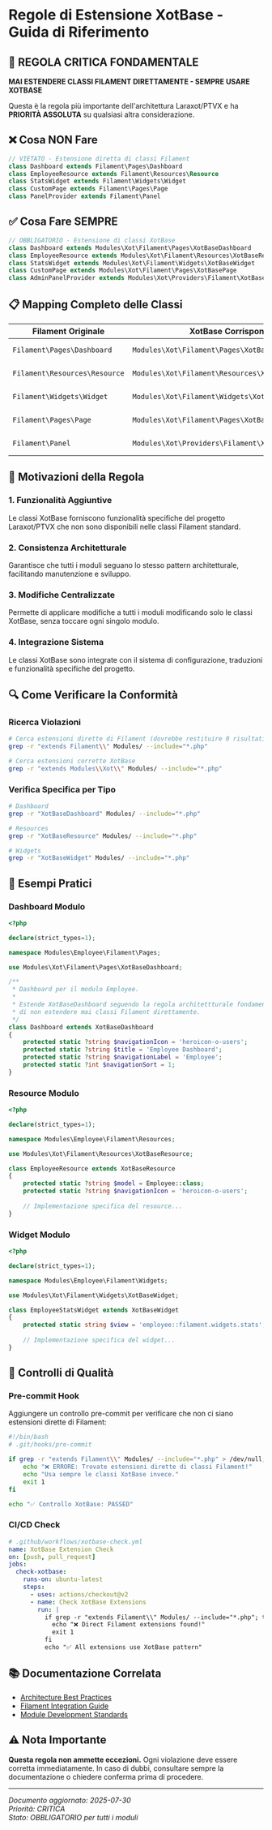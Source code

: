 # Regole di Estensione XotBase - Guida di Riferimento

## 🚨 REGOLA CRITICA FONDAMENTALE

**MAI ESTENDERE CLASSI FILAMENT DIRETTAMENTE - SEMPRE USARE XOTBASE**

Questa è la regola più importante dell'architettura Laraxot/PTVX e ha **PRIORITÀ ASSOLUTA** su qualsiasi altra considerazione.

## ❌ Cosa NON Fare

```php
// VIETATO - Estensione diretta di classi Filament
class Dashboard extends Filament\Pages\Dashboard
class EmployeeResource extends Filament\Resources\Resource
class StatsWidget extends Filament\Widgets\Widget
class CustomPage extends Filament\Pages\Page
class PanelProvider extends Filament\Panel
```

## ✅ Cosa Fare SEMPRE

```php
// OBBLIGATORIO - Estensione di classi XotBase
class Dashboard extends Modules\Xot\Filament\Pages\XotBaseDashboard
class EmployeeResource extends Modules\Xot\Filament\Resources\XotBaseResource
class StatsWidget extends Modules\Xot\Filament\Widgets\XotBaseWidget
class CustomPage extends Modules\Xot\Filament\Pages\XotBasePage
class AdminPanelProvider extends Modules\Xot\Providers\Filament\XotBasePanelProvider
```

## 📋 Mapping Completo delle Classi

| Filament Originale | XotBase Corrispondente | Utilizzo |
|-------------------|------------------------|----------|
| `Filament\Pages\Dashboard` | `Modules\Xot\Filament\Pages\XotBaseDashboard` | Dashboard moduli |
| `Filament\Resources\Resource` | `Modules\Xot\Filament\Resources\XotBaseResource` | Risorse CRUD |
| `Filament\Widgets\Widget` | `Modules\Xot\Filament\Widgets\XotBaseWidget` | Widget dashboard |
| `Filament\Pages\Page` | `Modules\Xot\Filament\Pages\XotBasePage` | Pagine custom |
| `Filament\Panel` | `Modules\Xot\Providers\Filament\XotBasePanelProvider` | Panel provider |

## 🎯 Motivazioni della Regola

### 1. **Funzionalità Aggiuntive**
Le classi XotBase forniscono funzionalità specifiche del progetto Laraxot/PTVX che non sono disponibili nelle classi Filament standard.

### 2. **Consistenza Architetturale**
Garantisce che tutti i moduli seguano lo stesso pattern architetturale, facilitando manutenzione e sviluppo.

### 3. **Modifiche Centralizzate**
Permette di applicare modifiche a tutti i moduli modificando solo le classi XotBase, senza toccare ogni singolo modulo.

### 4. **Integrazione Sistema**
Le classi XotBase sono integrate con il sistema di configurazione, traduzioni e funzionalità specifiche del progetto.

## 🔍 Come Verificare la Conformità

### Ricerca Violazioni
```bash
# Cerca estensioni dirette di Filament (dovrebbe restituire 0 risultati)
grep -r "extends Filament\\" Modules/ --include="*.php"

# Cerca estensioni corrette XotBase
grep -r "extends Modules\\Xot\\" Modules/ --include="*.php"
```

### Verifica Specifica per Tipo
```bash
# Dashboard
grep -r "XotBaseDashboard" Modules/ --include="*.php"

# Resources
grep -r "XotBaseResource" Modules/ --include="*.php"

# Widgets
grep -r "XotBaseWidget" Modules/ --include="*.php"
```

## 📝 Esempi Pratici

### Dashboard Modulo
```php
<?php

declare(strict_types=1);

namespace Modules\Employee\Filament\Pages;

use Modules\Xot\Filament\Pages\XotBaseDashboard;

/**
 * Dashboard per il modulo Employee.
 * 
 * Estende XotBaseDashboard seguendo la regola architettturale fondamentale
 * di non estendere mai classi Filament direttamente.
 */
class Dashboard extends XotBaseDashboard
{
    protected static ?string $navigationIcon = 'heroicon-o-users';
    protected static ?string $title = 'Employee Dashboard';
    protected static ?string $navigationLabel = 'Employee';
    protected static ?int $navigationSort = 1;
}
```

### Resource Modulo
```php
<?php

declare(strict_types=1);

namespace Modules\Employee\Filament\Resources;

use Modules\Xot\Filament\Resources\XotBaseResource;

class EmployeeResource extends XotBaseResource
{
    protected static ?string $model = Employee::class;
    protected static ?string $navigationIcon = 'heroicon-o-users';
    
    // Implementazione specifica del resource...
}
```

### Widget Modulo
```php
<?php

declare(strict_types=1);

namespace Modules\Employee\Filament\Widgets;

use Modules\Xot\Filament\Widgets\XotBaseWidget;

class EmployeeStatsWidget extends XotBaseWidget
{
    protected static string $view = 'employee::filament.widgets.stats';
    
    // Implementazione specifica del widget...
}
```

## 🚨 Controlli di Qualità

### Pre-commit Hook
Aggiungere un controllo pre-commit per verificare che non ci siano estensioni dirette di Filament:

```bash
#!/bin/bash
# .git/hooks/pre-commit

if grep -r "extends Filament\\" Modules/ --include="*.php" > /dev/null; then
    echo "❌ ERRORE: Trovate estensioni dirette di classi Filament!"
    echo "Usa sempre le classi XotBase invece."
    exit 1
fi

echo "✅ Controllo XotBase: PASSED"
```

### CI/CD Check
```yaml
# .github/workflows/xotbase-check.yml
name: XotBase Extension Check
on: [push, pull_request]
jobs:
  check-xotbase:
    runs-on: ubuntu-latest
    steps:
      - uses: actions/checkout@v2
      - name: Check XotBase Extensions
        run: |
          if grep -r "extends Filament\\" Modules/ --include="*.php"; then
            echo "❌ Direct Filament extensions found!"
            exit 1
          fi
          echo "✅ All extensions use XotBase pattern"
```

## 📚 Documentazione Correlata

- [Architecture Best Practices](./architecture_best_practices.md)
- [Filament Integration Guide](./filament_integration.md)
- [Module Development Standards](./module_development_standards.md)

## ⚠️ Nota Importante

**Questa regola non ammette eccezioni.** Ogni violazione deve essere corretta immediatamente. In caso di dubbi, consultare sempre la documentazione o chiedere conferma prima di procedere.

---

*Documento aggiornato: 2025-07-30*  
*Priorità: CRITICA*  
*Stato: OBBLIGATORIO per tutti i moduli*
